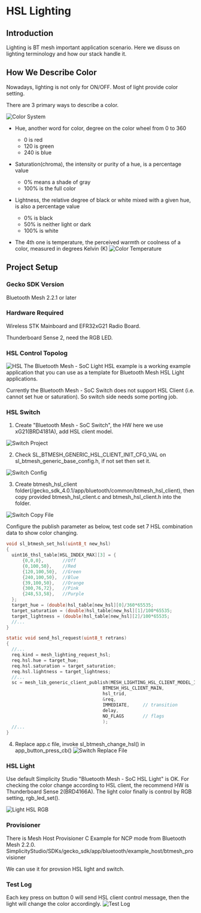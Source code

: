 # HSL Lighting

## Introduction

Lighting is BT mesh important application scenario. Here we disuss on lighting terminology and how our stack handle it.

## How We Describe Color
Nowadays, lighting is not only for ON/OFF. Most of light provide color setting.

There are 3 primary ways to describe a color.

![Color System](doc/color_system.png)

- Hue, another word for color, degree on the color wheel from 0 to 360
  - 0 is red
  - 120 is green
  - 240 is blue

- Saturation(chroma), the intensity or purity of a hue, is a percentage value
  - 0% means a shade of gray
  - 100% is the full color

- Lightness, the relative degree of black or white mixed with a given hue, is also a percentage value
  - 0% is black
  - 50% is neither light or dark
  - 100% is white

- The 4th one is temperature, the perceived warmth or coolness of a color, measured in degrees Kelvin (K)
  ![Color Temperature](doc/color_temperature.png)

## Project Setup
### Gecko SDK Version
Bluetooth Mesh 2.2.1 or later
### Hardware Required
Wireless STK Mainboard and EFR32xG21 Radio Board.

Thunderboard Sense 2, need the RGB LED.
### HSL Control Topolog
![HSL](doc/hsl_topo.png)
The Bluetooth Mesh - SoC Light HSL example is a working example application that you can use as a template for Bluetooth Mesh HSL Light applications.

Currently the Bluetooth Mesh - SoC Switch does not support HSL Client (i.e. cannot set hue or saturation). So switch side needs some porting job.
### HSL Switch
1) Create "Bluetooth Mesh - SoC Switch", the HW here we use xG21(BRD4181A), add HSL client model.

  ![Switch Project](doc/switch_project.png)

2) Check SL_BTMESH_GENERIC_HSL_CLIENT_INIT_CFG_VAL on sl_btmesh_generic_base_config.h, if not set then set it.

  ![Switch Config](doc/switch_config.png)
  
3) Create btmesh_hsl_client folder(/gecko_sdk_4.0.1/app/bluetooth/common/btmesh_hsl_client), then copy provided btmesh_hsl_client.c and btmesh_hsl_client.h into the folder.

  ![Switch Copy File](doc/switch_copy_files.png)

  Configure the publish parameter as below, test code set 7 HSL combination data to show color changing.
  ```c
  void sl_btmesh_set_hsl(uint8_t new_hsl)
  {
    uint16_thsl_table[HSL_INDEX_MAX][3] = {
        {0,0,0},       //Off
        {0,100,50},    //Red
        {120,100,50},  //Green
        {240,100,50},  //Blue
        {39,100,50},   //Orange
        {300,76,72},   //Pink
        {248,53,58},   //Purple
    };
    target_hue = (double)hsl_table[new_hsl][0]/360*65535;
    target_saturation = (double)hsl_table[new_hsl][1]/100*65535;
    target_lightness = (double)hsl_table[new_hsl][2]/100*65535;
    //...
  }
  ```
  ```c
  static void send_hsl_request(uint8_t retrans)
  {
    //...
    req.kind = mesh_lighting_request_hsl;
    req.hsl.hue = target_hue;
    req.hsl.saturation = target_saturation;
    req.hsl.lightness = target_lightness;
    //...
    sc = mesh_lib_generic_client_publish(MESH_LIGHTING_HSL_CLIENT_MODEL_ID,
                                      BTMESH_HSL_CLIENT_MAIN,
                                      hsl_trid,
                                      &req,
                                      IMMEDIATE,     // transition
                                      delay,
                                      NO_FLAGS       // flags
                                      );
    //...
  }
  ```

4) Replace app.c file, invoke sl_btmesh_change_hsl() in app_button_press_cb()
  ![Switch Replace File](doc/switch_replace_file.png)

### HSL Light
Use default Simplicity Studio "Bluetooth Mesh - SoC HSL Light" is OK.
For checking the color change according to HSL client, the recommend HW is Thunderboard Sense 2(BRD4166A).
The light color finally is control by RGB setting, rgb_led_set().

  ![Light HSL RGB](doc/light_hsl_rgb.png)

### Provisioner
There is Mesh Host Provisioner C Example for NCP mode from Bluetooth Mesh 2.2.0.
SimplicityStudio/SDKs/gecko_sdk/app/bluetooth/example_host/btmesh_provisioner

We can use it for provsion HSL light and switch.

### Test Log
Each key press on button 0 will send HSL client control message, then the light will change the color accordingly.
  ![Test Log](doc/test_log.png)